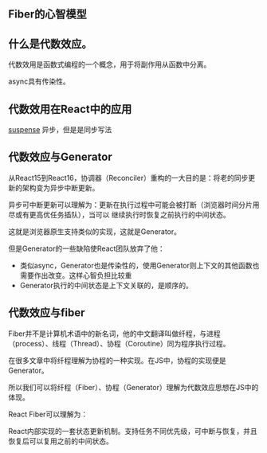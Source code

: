 ## Fiber的心智模型
## 什么是代数效应。

代数效用是函数式编程的一个概念，用于将副作用从函数中分离。

async具有传染性。

## 代数效用在React中的应用

[suspense](https://codesandbox.io/s/frosty-hermann-bztrp?file=/src/index.js)
异步，但是是同步写法

## 代数效应与Generator

从React15到React16，协调器（Reconciler）重构的一大目的是：将老的同步更新的架构变为异步中断更新。

异步可中断更新可以理解为：更新在执行过程中可能会被打断（浏览器时间分片用尽或有更高优任务插队），当可以
继续执行时恢复之前执行的中间状态。

这就是浏览器原生支持类似的实现，这就是Generator。

但是Generator的一些缺陷使React团队放弃了他：
- 类似async，Generator也是传染性的，使用Generator则上下文的其他函数也需要作出改变。这样心智负担比较重
- Generator执行的中间状态是上下文关联的，是顺序的。

## 代数效应与fiber
Fiber并不是计算机术语中的新名词，他的中文翻译叫做纤程，与进程（process）、线程（Thread）、协程（Coroutine）同为程序执行过程。

在很多文章中将纤程理解为协程的一种实现。在JS中，协程的实现便是Generator。

所以我们可以将纤程（Fiber）、协程（Generator）理解为代数效应思想在JS中的体现。

React Fiber可以理解为：

React内部实现的一套状态更新机制。支持任务不同优先级，可中断与恢复，并且恢复后可以复用之前的中间状态。

